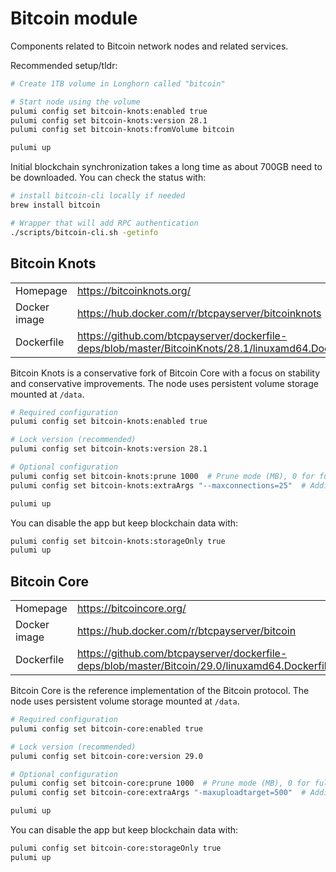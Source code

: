 # Bitcoin module

Components related to Bitcoin network nodes and related services.

Recommended setup/tldr:

```sh
# Create 1TB volume in Longhorn called "bitcoin"

# Start node using the volume
pulumi config set bitcoin-knots:enabled true
pulumi config set bitcoin-knots:version 28.1
pulumi config set bitcoin-knots:fromVolume bitcoin

pulumi up
```

Initial blockchain synchronization takes a long time as about 700GB need to be downloaded.
You can check the status with:

```sh
# install bitcoin-cli locally if needed
brew install bitcoin

# Wrapper that will add RPC authentication
./scripts/bitcoin-cli.sh -getinfo
```

## Bitcoin Knots

|              |                                                                                                     |
| ------------ | --------------------------------------------------------------------------------------------------- |
| Homepage     | https://bitcoinknots.org/                                                                           |
| Docker image | https://hub.docker.com/r/btcpayserver/bitcoinknots                                                  |
| Dockerfile   | https://github.com/btcpayserver/dockerfile-deps/blob/master/BitcoinKnots/28.1/linuxamd64.Dockerfile |

Bitcoin Knots is a conservative fork of Bitcoin Core with a focus on stability and conservative improvements. The node uses persistent volume storage mounted at `/data`.

```sh
# Required configuration
pulumi config set bitcoin-knots:enabled true

# Lock version (recommended)
pulumi config set bitcoin-knots:version 28.1

# Optional configuration
pulumi config set bitcoin-knots:prune 1000  # Prune mode (MB), 0 for full node with txindex
pulumi config set bitcoin-knots:extraArgs "--maxconnections=25"  # Additional bitcoind args

pulumi up
```

You can disable the app but keep blockchain data with:

```sh
pulumi config set bitcoin-knots:storageOnly true
pulumi up
```

## Bitcoin Core

|              |                                                                                                |
| ------------ | ---------------------------------------------------------------------------------------------- |
| Homepage     | https://bitcoincore.org/                                                                       |
| Docker image | https://hub.docker.com/r/btcpayserver/bitcoin                                                  |
| Dockerfile   | https://github.com/btcpayserver/dockerfile-deps/blob/master/Bitcoin/29.0/linuxamd64.Dockerfile |

Bitcoin Core is the reference implementation of the Bitcoin protocol. The node uses persistent volume storage mounted at `/data`.

```sh
# Required configuration
pulumi config set bitcoin-core:enabled true

# Lock version (recommended)
pulumi config set bitcoin-core:version 29.0

# Optional configuration
pulumi config set bitcoin-core:prune 1000  # Prune mode (MB), 0 for full node with txindex
pulumi config set bitcoin-core:extraArgs "-maxuploadtarget=500"  # Additional bitcoind args

pulumi up
```

You can disable the app but keep blockchain data with:

```sh
pulumi config set bitcoin-core:storageOnly true
pulumi up
```

